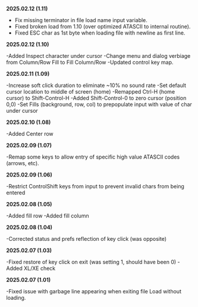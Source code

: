 **2025.02.12 (1.11)**

- Fix missing terminator in file load name input variable.
- Fixed broken load from 1.10 (over optimized ATASCII to internal routine).
- Fixed ESC char as 1st byte when loading file with newline as first line.

**2025.02.12 (1.10)**

-Added Inspect character under cursor
-Change menu and dialog verbiage from Column/Row Fill to Fill Column/Row
-Updated control key map.

**2025.02.11 (1.09)**

-Increase soft click duration to eliminate ~10% no sound rate
-Set default cursor location to middle of screen (home)
-Remapped Ctrl-H (home cursor) to Shift-Control-H
-Added Shift-Control-0 to zero cursor (position 0,0)
-Set Fills (background, row, col) to prepopulate input with value of char under cursor

**2025.02.10 (1.08)**

-Added Center row

**2025.02.09 (1.07)**

-Remap some keys to allow entry of specific high value ATASCII codes (arrows, etc).

**2025.02.09 (1.06)**

-Restrict ControlShift keys from input to prevent invalid chars from being entered

**2025.02.08 (1.05)**

-Added fill row
-Added fill column

**2025.02.08 (1.04)**

-Corrected status and prefs reflection of key click (was opposite)

**2025.02.07 (1.03)**

-Fixed restore of key click on exit (was setting 1, should have been 0)
-Added XL/XE check

**2025.02.07 (1.01)**

-Fixed issue with garbage line appearing when exiting file Load without loading.

